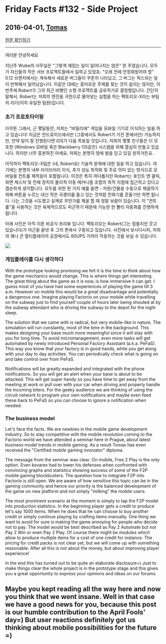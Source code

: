 # Friday Facts #132 - Side Project

## 2016-04-01, [Tomas](https://factorio.com/blog/author/Tomas)

[원문 확인하기](https://factorio.com/blog/post/fff-132)

---

여러분 안녕하세요

지난주 Wube의 사무실은 "그렇게 재밌는 일이 일어나지는 않은" 한 주였습니다. 모두가 자신들의 작은 서브 프로젝트들에서 일하고 있었죠. "오래 전에 안정화됬어야 할" 0.12 브랜치에서는 계속해서 새로운 버그들이 꾸준히 나타났고, 그 버그는 픽스되는 일이 반복해서 일어났습니다. 이같은 대에는 흥미로운 주제를 찾는 것이 쉽지는 않지만, 이번주에 Robert가 그의 최근 바빴던 소형 프로젝트를 공유하기로 결정했답니다. 간단히 말해서, Robert는 저희의 엔진을 극한으로 몰아넣는 실험을 하는 팩토리오-X라는 부팀의 리더(이자 유일한 팀원)입니다. 

### 초기 프로토타이핑

아무튼 그래서, 근 몇달동안, 저희는 "비밀리에" 게임을 모바일 기기로 이식하는 일을 하고 있습니다! 지금은 안드로이드에서만 (그중에서도 Robert가 가진 폰에서만) 가능하지만, 만약 일이 잘 진행된다면 iOS가 다음 목표일 것입니다. 저희의 몇몇 친구들은 더 모호한 (Windows 모바일 혹은 Blackberry OS같은) 시스템을 위해 열심히 만들고 있습니다. 하지만 너무 흥분하진 마세요. 저희는 분명히 땅에 발을 딛고 있길 원하거든요.

아직까지 팩토리오-X팀은 (네, Robert요) 기술적 문제에 대한 일을 하고 있습니다. 여기에는 분명히 내부 라이브러리 이식, 추가 성능 최적화 및 주로 의미 있는 방식으로 모바일용 컨트롤 재적응이 포함됩니다. 이것은 특히 까다롭지만 Robert는 포인트 앤 클릭, 화면 제스처 및 전체 장치의 물리적 이동 메커니즘 조합의 최적 지점에 접근하고 있다고 겸손하게 생각합니다. 모두를 위한 한 가지 예를 들면 - 자원/건물을 수동으로 채굴하기 위해 버튼을 누르는 대신 작은 곡괭이를 들고 있는 것처럼 전화기를 흔들기만 하면 됩니다. 나는 그것을 시도했고 실제로 무언가를 채굴 할 때 정말 보람이 있습니다. 이 "컨트롤"을 사용하는 것은 육체적으로도 피곤하기 때문에 가능한 한 빨리 자동화를 진행하게 됩니다.

아래 사진은 아직 이른 비공식 프리뷰 입니다. 팩토리오는 Robert(그는 힘들지만 웃고 있습니다)가 야근을 끝낸 후 그의 폰에서 구동되고 있습니다. 사진에서 보시다시피, 저희의 꽤나 큰 멀티플레이어 공장에서도 60UPS 가까이 작동하는 것을 보실 수 있습니다.

![](https://cdn.factorio.com/assets/img/blog/fff-132-mobile.jpg)

### 게임플레이를 다시 생각하다

With the prototype looking promising we felt it is the time to think about how the game mechanics would change. This is where things get interesting. The great thing about the game as it is now, is how immersive it can get. I guess most of you have had some experiences of playing the game till 3 a.m. However on mobile this would be a great disadvantage and potentially a dangerous one. Imagine playing Factorio on your mobile while travelling on the subway just to find yourself couple of hours later being shouted at by the subway attendant who is driving the subway to the depot for the night sleep.

The solution that we came with is radical, but very mobile-like in nature. The simulation will run constantly, most of the time in the background. This makes designing your base much more meaningful since it will stay with you for long time. To avoid micromanagement, even more tasks will get automated by newly introduced Personal Factory Assistant (a.k.a. PeFaS). This way you know that your factory is in good hands, while you get along with your day to day activities. You can periodically check what is going on and take control over from PeFaS.

Notifications will be greatly expanded and integrated with the phone notifications. So you will get an alert when your base is about to be attacked. This will get super handy so you have time to get away from the meeting at work or pull over with your car when driving and properly handle the incoming biters. For the geeky audience we are thinking of using the circuit network to program your own notifications and maybe even feed these back to PeFaS so you can choose to ignore a notification when needed.

### The business model

Let's face the facts. We are newbies in the mobile game development industry. So to stay competitive with the mobile revolution coming to the Factorio world we have attended a seminar here in Prague, about latest business model trends in mobile gaming. As a result Tomas has even received the "Certified mobile gaming innovator" diploma.

The message from the seminar was clear. On mobile, Free 2 Play is the only option. Even kovarex had to lower his defenses when confronted with convincing graphs and statistics showing success of some of the F2P mobile gaming blockbusters. The question how to integrate F2P into Factorio is still open. We are aware of how sensitive this topic can be in the gaming community and hence our priority is the balanced development of the game on new platform and not simply "milking" the mobile users.

The most prominent scenario at the moment is simply to tap the F2P model into production statistics. In the beginning player gets a credit to produce let's say 1000 items. When he does that he can choose to buy another credit or simply continue playing by crafting items manually. One thing we want to avoid for sure is making the game annoying for people who decide not to pay. The model would be best described as Pay 2 Automate but not Pay 2 Win or even Pay 2 Play. Of course there might be modules which allow to produce multiple items for a cost of one credit for instance. The pricing for credit packs is not clear yet, but we will come up with something reasonable. After all this is not about the money, but about improving player experience!

In the end this has turned out to be quite an elaborate disclosure=) Just to make things clear the whole project is in the prototype stage and this gives you a great opportunity to express your opinions and ideas on our forums.

## Maybe you kept reading all the way here and now you think that we went insane. Well in that case we have a good news for you, because this post is our humble contribution to the April Fools' day=) But user reactions definitely got us thinking about mobile possibilities for the future =)